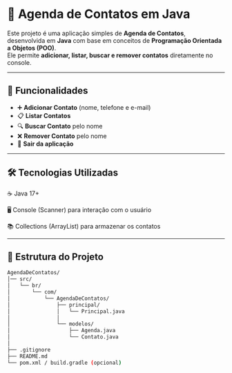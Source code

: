 # 📒 Agenda de Contatos em Java

Este projeto é uma aplicação simples de **Agenda de Contatos**, desenvolvida em **Java** com base em conceitos de **Programação Orientada a Objetos (POO)**.  
Ele permite **adicionar, listar, buscar e remover contatos** diretamente no console.

---

## 🚀 Funcionalidades

- ➕ **Adicionar Contato** (nome, telefone e e-mail)  
- 📋 **Listar Contatos**  
- 🔍 **Buscar Contato** pelo nome  
- ❌ **Remover Contato** pelo nome  
- 🚪 **Sair da aplicação**

---
## 🛠 Tecnologias Utilizadas

☕ Java 17+

🖥 Console (Scanner) para interação com o usuário

📚 Collections (ArrayList) para armazenar os contatos

---
## 📂 Estrutura do Projeto

```bash
AgendaDeContatos/
│── src/
│   └── br/
│       └── com/
│           └── AgendaDeContatos/
│               ├── principal/
│               │   └── Principal.java      
│               │
│               └── modelos/
│                   ├── Agenda.java          
│                   └── Contato.java         
│
├── .gitignore                                
├── README.md                                 
└── pom.xml / build.gradle (opcional)

 ```

